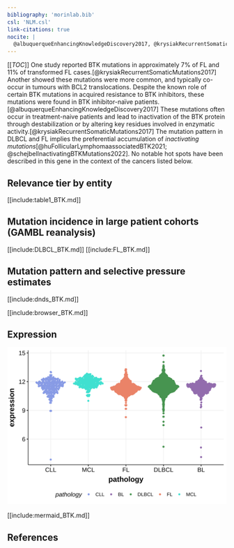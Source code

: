 ```yaml
---
bibliography: 'morinlab.bib'
csl: 'NLM.csl'
link-citations: true
nocite: |
  @albuquerqueEnhancingKnowledgeDiscovery2017, @krysiakRecurrentSomaticMutations2017, @reddyGeneticFunctionalDrivers2017, @schejbelInactivatingBTKMutations2022, @huFollicularLymphomaassociatedBTK2021, 
---
```

[[_TOC_]]
One study reported BTK mutations in approximately 7% of FL and 11% of transformed FL cases.[@krysiakRecurrentSomaticMutations2017] Another showed these mutations were more common, and typically co-occur in tumours with BCL2 translocations. Despite the known role of certain BTK mutations in acquired resistance to BTK inhibitors, these mutations were found in BTK inhibitor-naïve patients.[@albuquerqueEnhancingKnowledgeDiscovery2017] These mutations often occur in treatment-naive patients and lead to inactivation of the BTK protein through destabilization or by altering key residues involved in enzymatic activity.[@krysiakRecurrentSomaticMutations2017] The mutation pattern in DLBCL and FL implies the preferential accumulation of *inactivating mutations*[@huFollicularLymphomaassociatedBTK2021; @schejbelInactivatingBTKMutations2022]. No notable hot spots have been described in this gene in the context of the cancers listed below. 


## Relevance tier by entity

[[include:table1_BTK.md]]

## Mutation incidence in large patient cohorts (GAMBL reanalysis)

[[include:DLBCL_BTK.md]]
[[include:FL_BTK.md]]

## Mutation pattern and selective pressure estimates

[[include:dnds_BTK.md]]

[[include:browser_BTK.md]]

## Expression
![](images/gene_expression/BTK_by_pathology.svg)
<!-- ORIGIN: albuquerqueEnhancingKnowledgeDiscovery2017a -->
<!-- FL: krysiakRecurrentSomaticMutations2017b -->
<!-- DLBCL: albuquerqueEnhancingKnowledgeDiscovery2017a -->

[[include:mermaid_BTK.md]]

## References

